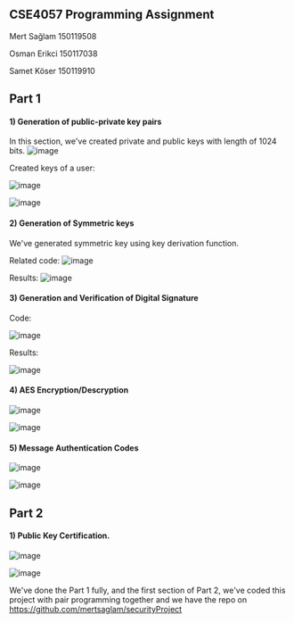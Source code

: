 ## CSE4057 Programming Assignment
Mert Sağlam 150119508

Osman Erikci 150117038

Samet Köser 150119910

## Part 1

#### 1) Generation of public-private key pairs
In this section, we've created private and public keys with length of 1024 bits. 
![image](https://github.com/mertsaglam/securityProject/assets/48260172/5f4b6f5c-9092-4ce4-b85a-89554c9a6a69)

Created keys of a user:

![image](https://github.com/mertsaglam/securityProject/assets/48260172/8799b798-57af-4bd7-af60-3000f40eb5f7)

![image](https://github.com/mertsaglam/securityProject/assets/48260172/8198ddde-cefb-4e21-8b71-45323e5958cf)

#### 2) Generation of Symmetric keys
We've generated symmetric key using key derivation function.

Related code:
![image](https://github.com/mertsaglam/securityProject/assets/48260172/519c5ac0-2d10-44ac-971f-2b5a9b06ff7c)

Results:
![image](https://github.com/mertsaglam/securityProject/assets/48260172/2d643788-db48-4c33-9cac-e4f9b6c8ba86)

#### 3) Generation and Verification of Digital Signature

Code:

![image](https://github.com/mertsaglam/securityProject/assets/48260172/54ec0072-9301-4c8a-9795-c74160d8d6e0)

Results:

![image](https://github.com/mertsaglam/securityProject/assets/48260172/6e4844aa-bb9a-4095-8a96-252f7c06f033)


#### 4) AES Encryption/Descryption

![image](https://github.com/mertsaglam/securityProject/assets/48260172/3cf66a8e-cc18-4063-a101-c1a843985f10)

![image](https://github.com/mertsaglam/securityProject/assets/48260172/b720d24a-e7c8-4107-b52d-076a1ff0a60c)



#### 5) Message Authentication Codes


![image](https://github.com/mertsaglam/securityProject/assets/48260172/3c5bf64b-1820-4bcd-b917-aade75454aba)

![image](https://github.com/mertsaglam/securityProject/assets/48260172/61704eb6-f090-40db-95cc-fb80cc41cbc1)



## Part 2

#### 1) Public Key Certification.

![image](https://github.com/mertsaglam/securityProject/assets/48260172/e5c38e94-bfc1-4dcf-8d23-855c618314e1)

![image](https://github.com/mertsaglam/securityProject/assets/48260172/b01d3e3d-2eaa-4ade-b9c2-38b0e2e49ce2)


We've done the Part 1 fully, and the first section of Part 2, we've coded this project with pair programming together and we have the repo on https://github.com/mertsaglam/securityProject
